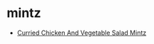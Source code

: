 # mintz

 * [Curried Chicken And Vegetable Salad Mintz](index/c/curried-chicken-and-vegetable-salad-mintz-13257.json)
